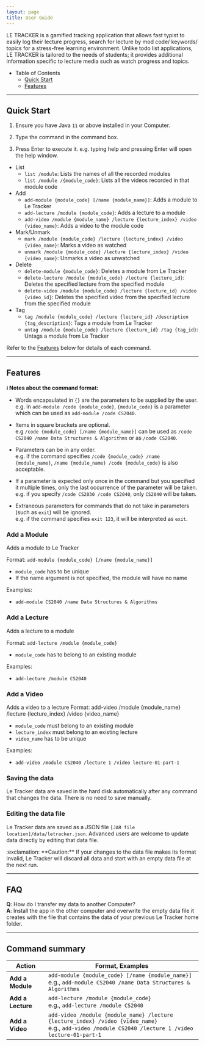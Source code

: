 ```yaml
---
layout: page
title: User Guide
---
```


LE TRACKER is a gamified tracking application that allows fast typist to easily log their lecture progress, search for lecture by mod code/ keywords/ topics for a stress-free learning environment. Unlike todo list applications, LE TRACKER is tailored to the needs of students; it provides additional information specific to lecture media such as watch progress and topics.

- Table of Contents
  - [Quick Start](#quick-start)
  - [Features](#features)

---

## Quick Start

1. Ensure you have Java `11` or above installed in your Computer.

2. Type the command in the command box.

3. Press Enter to execute it. e.g. typing help and pressing Enter will open the help window.

- List
  - `list /module`: Lists the names of all the recorded modules
  - `list /module /{module_code}`: Lists all the videos recorded in that module code
- Add
  - `add-module {module_code} [/name {module_name}]`: Adds a module to Le Tracker
  - `add-lecture /module {module_code}`: Adds a lecture to a module
  - `add-video /module {module_name} /lecture {lecture_index} /video {video_name}`: Adds a video to the module code
- Mark/Unmark
  - `mark /module {module_code} /lecture {lecture_index} /video {video_name}`: Marks a video as watched
  - `unmark /module {module_code} /lecture {lecture_index} /video {video_name}`: Unmarks a video as unwatched
- Delete
  - `delete-module {module_code}`: Deletes a module from Le Tracker
  - `delete-lecture /module {module_code} /lecture {lecture_id}`: Deletes the specified lecture from the specified module
  - `delete-video /module {module_code} /lecture {lecture_id} /video {video_id}`: Deletes the specified video from the specified lecture from the specified module
- Tag
  - `tag /module {module_code} /lecture {lecture_id} /description {tag_description}`: Tags a module from Le Tracker
  - `untag /module {module_code} /lecture {lecture_id} /tag {tag_id}`: Untags a module from Le Tracker

Refer to the [Features](#features) below for details of each command.

---

## Features

<div markdown="block" class="alert alert-info">

**:information_source: Notes about the command format:**<br>

- Words encapsulated in `{}` are the parameters to be supplied by the user.<br>
  e.g. in `add-module /code {module_code}`, `{module_code}` is a parameter which can be used as `add-module /code CS2040`.

- Items in square brackets are optional.<br>
  e.g `/code {module_code} [/name {module_name}]` can be used as `/code CS2040 /name Data Structures & Algorithms` or as `/code CS2040`.

- Parameters can be in any order.<br>
  e.g. if the command specifies `/code {module_code} /name {module_name}`, `/name {module_name} /code {module_code}` is also acceptable.

- If a parameter is expected only once in the command but you specified it multiple times, only the last occurrence of the parameter will be taken.<br>
  e.g. if you specify `/code CS2030 /code CS2040`, only `CS2040` will be taken.

- Extraneous parameters for commands that do not take in parameters (such as `exit`) will be ignored.<br>
  e.g. if the command specifies `exit 123`, it will be interpreted as `exit`.

</div>

### Add a Module
Adds a module to Le Tracker

Format: `add-module {module_code} [/name {module_name}]`
- `module_code` has to be unique
- If the name argument is not specified, the module will have no name

Examples:

- `add-module CS2040 /name Data Structures & Algorithms`

### Add a Lecture
Adds a lecture to a module

Format: `add-lecture /module {module_code}`
- `module_code` has to belong to an existing module

Examples:
- `add-lecture /module CS2040`

### Add a Video
Adds a video to a lecture
Format: add-video /module {module_name} /lecture {lecture_index} /video {video_name}
- `module_code` must belong to an existing module
- `lecture_index` must belong to an existing lecture
- `video_name` has to be unique

Examples:
- `add-video /module CS2040 /lecture 1 /video lecture-01-part-1`

### Saving the data

Le Tracker data are saved in the hard disk automatically after any command that changes the data. There is no need to save manually.

### Editing the data file

Le Tracker data are saved as a JSON file `[JAR file location]/data/letracker.json`. Advanced users are welcome to update data directly by editing that data file.

<div markdown="span" class="alert alert-warning">:exclamation: **Caution:**
If your changes to the data file makes its format invalid, Le Tracker will discard all data and start with an empty data file at the next run.
</div>

---

## FAQ

**Q**: How do I transfer my data to another Computer?<br>
**A**: Install the app in the other computer and overwrite the empty data file it creates with the file that contains the data of your previous Le Tracker home folder.

---

## Command summary

| Action               | Format, Examples                                                                                                                                         |
| -------------------- | -------------------------------------------------------------------------------------------------------------------------------------------------------- |
| **Add a Module**     | `add-module {module_code} [/name {module_name}]` <br> e.g., `add-module CS2040 /name Data Structures & Algorithms`                                       |
| **Add a Lecture**    | `add-lecture /module {module_code}` <br> e.g., `add-lecture /module CS2040`                                                                              |
| **Add a Video**      | `add-video /module {module_name} /lecture {lecture_index} /video {video_name}` <br> e.g., `add-video /module CS2040 /lecture 1 /video lecture-01-part-1` |
